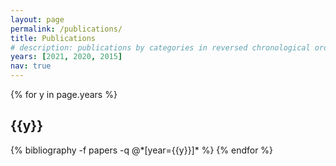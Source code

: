 ```yaml
---
layout: page
permalink: /publications/
title: Publications
# description: publications by categories in reversed chronological order. generated by jekyll-scholar.
years: [2021, 2020, 2015]
nav: true
---
```


<div class="publications">

{% for y in page.years %}
  <h2 class="year">{{y}}</h2>
  {% bibliography -f papers -q @*[year={{y}}]* %}
{% endfor %}

</div>
